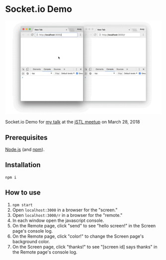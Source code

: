# Socket.io Demo

![demo](socket.io-demo.gif)

Socket.io Demo for [my talk](https://www.meetup.com/jstl-meetup/events/246238002/) at the [jSTL meetup](https://www.meetup.com/jstl-meetup/) on March 28, 2018

## Prerequisites
[Node.js](https://nodejs.org/en/download/) (and [npm](https://www.npmjs.com/)).


## Installation
`npm i`

## How to use
1. `npm start`
2. Open `localhost:3000` in a browser for the "screen."
3. Open `localhost:3000/r` in a browser for the "remote."
4. In each window open the javascript console.
5. On the Remote page, click "send" to see "hello screen!" in the Screen page's console log.
6. On the Remote page, click "color!" to change the Screen page's background color.
7. On the Screen page, click "thanks!" to see "[screen id] says thanks" in the Remote page's console log.